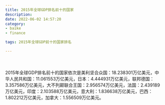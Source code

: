 ```yaml
---
title: 2015年全球GDP排名前十的国家
description:
date: 2022-06-02 14:57:20
category:
- baike
- finance

tags: 2015年全球GDP前十的国家排名

---
```


<script src="/assets/js/charts/chart.js"></script>

<div style="width: 100%; margin: 10% auto; ">
    <canvas id="myChart"></canvas>
</div>

<div>
<p class="paragraph">2015年全球GDP排名前十的国家依次是美利坚合众国：18.238301万亿美元，中华人民共和国：11.061553万亿美元，日本：4.444931万亿美元，联邦德国：3.357586万亿美元，大不列颠联合王国：2.956574万亿美元，法国：2.439189万亿美元，印度：2.103588万亿美元，意大利：1.836638万亿美元，巴西：1.802212万亿美元，加拿大：1.556509万亿美元。</p>
</div>

<script>
    const labels = ["美利坚合众国", "中华人民共和国", "日本", "联邦德国", "大不列颠联合王国", "法国", "印度", "意大利", "巴西", "加拿大"];

    const dataGdp = {
        labels: labels,
        datasets: [{
            label: '$（万亿美元）  •  即刻编程  •  cn.hongkezhang.com',
            backgroundColor: 'rgb(205 96 144)',
            borderColor: 'rgb(0 0 128)',
            data: [18.238301, 11.061553, 4.444931, 3.357586, 2.956574, 2.439189, 2.103588, 1.836638, 1.802212, 1.556509],
            barPercentage: 0.3
        }]
    };

    const config = {
        type: 'bar',
        data: dataGdp,
        options: {
            series: [
                {
                    barWidth: '20%'
                }
            ],
            graphic: [{
                type: 'group',
                bounding: 'raw',
                rotation: Math.PI / 4,//正方形旋转的角度
                right: 70,
                bottom: 15,
                z: 100,
                children: [
                    {
                        type: 'rect',
                        left: 'center',//描述怎么根据父元素进行定位
                        top: 'center',//描述怎么根据父元素进行定位
                        z: 100,
                        shape: {
                            width: 140,
                            height: 30
                        },
                        style: {
                            // fill: 'rgba(0,0,0,0.3)'
                        }
                    },
                    {
                        type: 'text',
                        left: 'center',
                        top: 'center',
                        z: 100,
                        style: {
                            fill: '#000000',
                            text: 'domain.com',
                            font: 'bolder 14px Microsoft YaHei'
                        }
                    }
                ]
            }]
        }
    };

    const myChart = new Chart(
        document.getElementById('myChart'),
        config
    );
</script>
